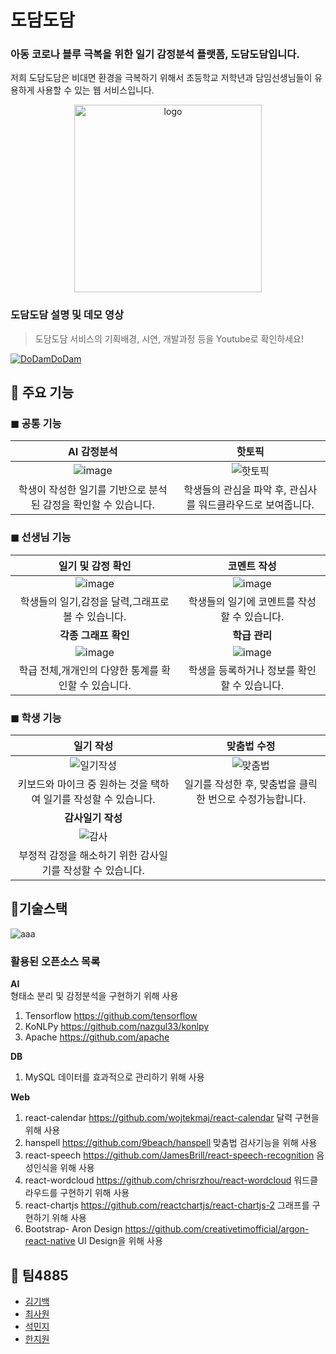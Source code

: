# 도담도담
### 아동 코로나 블루 극복을 위한 일기 감정분석 플랫폼, 도담도담입니다.
저희 도담도담은 비대면 환경을 극복하기 위해서 초등학교 저학년과 담임선생님들이 유용하게 사용할 수 있는 웹 서비스입니다.
<p align="center"><img src="https://user-images.githubusercontent.com/45962839/113395620-1ab02280-93d5-11eb-8eef-c58e0e87c015.png" alt="logo" height="300px" ></p>

### 도담도담 설명 및 데모 영상
> 도담도담 서비스의 기획배경, 시연, 개발과정 등을 Youtube로 확인하세요!   

[![DoDamDoDam](http://img.youtube.com/vi/lo48jMfVC1A/0.jpg)](https://www.youtube.com/watch?v=lo48jMfVC1A&list=LL)

## 📌 주요 기능

### ◼ 공통 기능

| **AI 감정분석**  | **핫토픽**  | 
|:---:|:---:|
| ![image](https://user-images.githubusercontent.com/57527380/121774666-6b56af80-cbbe-11eb-89d8-d00d65b0c420.png) | ![핫토픽](https://user-images.githubusercontent.com/57527380/121774278-b40d6900-cbbc-11eb-8fcb-4f96ddb67cbf.png) | 
| 학생이 작성한 일기를 기반으로 분석된 감정을 확인할 수 있습니다. | 학생들의 관심을 파악 후, 관심사를 워드클라우드로 보여줍니다.  | 
  
### ◼ 선생님 기능  

| **일기 및 감정 확인** | **코멘트 작성**  |
|:---:|:---:|
| ![image](https://user-images.githubusercontent.com/57527380/121774731-ba9ce000-cbbe-11eb-8c6b-969b3b12a55f.png)|![image](https://user-images.githubusercontent.com/57527380/121774792-ea4be800-cbbe-11eb-97cf-1ea26996f260.png) | 
|  학생들의 일기,감정을 달력,그래프로 볼 수 있습니다. |  학생들의 일기에 코멘트를 작성할 수 있습니다.  |
| **각종 그래프 확인**  | **학급 관리**  |
| ![image](https://user-images.githubusercontent.com/57527380/121774599-131fad80-cbbe-11eb-98a2-8cae5fdaab86.png) | ![image](https://user-images.githubusercontent.com/57527380/121774622-2c285e80-cbbe-11eb-805f-d2c99225a4f4.png) |
| 학급 전체,개개인의 다양한 통계를 확인할 수 있습니다. | 학생을 등록하거나 정보를 확인할 수 있습니다. |  

### ◼ 학생 기능

| **일기 작성**  | **맞춤법 수정**  |
|:---:|:---:|
|![일기작성](https://user-images.githubusercontent.com/57527380/121774388-3e55cd00-cbbd-11eb-8207-5cf2e4c356f9.png)  |![맞춤법](https://user-images.githubusercontent.com/57527380/121774311-f040c980-cbbc-11eb-9a46-8e255244ce70.png) |
| 키보드와 마이크 중 원하는 것을 택하여 일기를 작성할 수 있습니다.  | 일기를 작성한 후, 맞춤법을 클릭 한 번으로 수정가능합니다. |
| **감사일기 작성**  | 
| ![감사](https://user-images.githubusercontent.com/57527380/121774428-62191300-cbbd-11eb-858d-1b7912ac8790.png)|
| 부정적 감정을 해소하기 위한 감사일기를 작성할 수 있습니다.  | 



## 📌기술스택
<img src="https://i.ibb.co/KrRYpZV/aaa.png" alt="aaa" border="0">

### 활용된 오픈소스 목록
**AI**  
    형태소 분리 및 감정분석을 구현하기 위해 사용
1. Tensorflow https://github.com/tensorflow
2. KoNLPy https://github.com/nazgul33/konlpy
3. Apache https://github.com/apache


**DB**
1. MySQL
    데이터를 효과적으로 관리하기 위해 사용

**Web**
1. react-calendar https://github.com/wojtekmaj/react-calendar
    달력 구현을 위해 사용
2. hanspell https://github.com/9beach/hanspell
    맞춤법 검사기능을 위해 사용
3. react-speech https://github.com/JamesBrill/react-speech-recognition
    음성인식을 위해 사용
4. react-wordcloud https://github.com/chrisrzhou/react-wordcloud
    워드클라우드를 구현하기 위해 사용
5. react-chartjs https://github.com/reactchartjs/react-chartjs-2
    그래프를 구현하기 위해 사용
6. Bootstrap- Aron Design https://github.com/creativetimofficial/argon-react-native
    UI Design을 위해 사용

## 📌 팀4885
- [김기백](https://github.com/rlqoznmm)
- [최사원](https://github.com/sawon85)
- [석민지](https://github.com/mjseok)
- [한지원](https://github.com/hanzzb)
